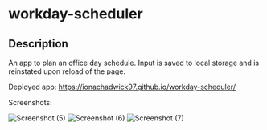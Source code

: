 # workday-scheduler

## Description

An app to plan an office day schedule. Input is saved to local storage and is reinstated upon reload of the page.

Deployed app: https://ionachadwick97.github.io/workday-scheduler/

Screenshots:

![Screenshot (5)](https://user-images.githubusercontent.com/117356506/214436451-5053f797-4e53-4ed3-85cf-fc58281c58d8.png)
![Screenshot (6)](https://user-images.githubusercontent.com/117356506/214436482-dc8fd279-0809-4e61-ace0-fa0e41d0d0b9.png)
![Screenshot (7)](https://user-images.githubusercontent.com/117356506/214592540-cafd28b2-a680-4bfe-b823-91213ef38607.png)
